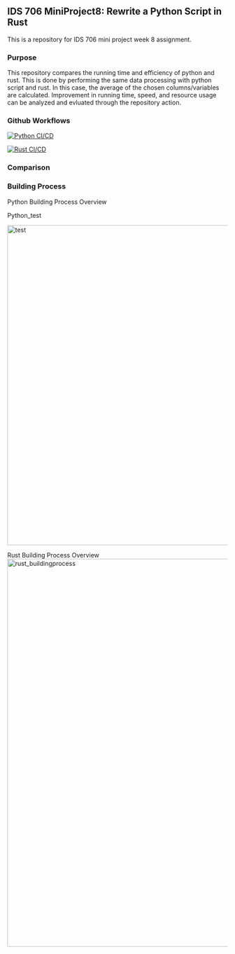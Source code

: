 ## IDS 706 MiniProject8: Rewrite a Python Script in Rust
This is a repository for IDS 706 mini project week 8 assignment.

### Purpose
This repository compares the running time and efficiency of python and rust. 
This is done by performing the same data processing with python script and rust.
In this case, the average of the chosen columns/variables are calculated. 
Improvement in running time, speed, and resource usage can be analyzed and
evluated through the repository action. 

### Github Workflows
[![Python CI/CD](https://github.com/nogibjj/MiniProject8_KellyTong/actions/workflows/pyCI.yml/badge.svg)](https://github.com/nogibjj/MiniProject8_KellyTong/actions/workflows/pyCI.yml)

[![Rust CI/CD](https://github.com/nogibjj/MiniProject8_KellyTong/actions/workflows/rustCI.yml/badge.svg)](https://github.com/nogibjj/MiniProject8_KellyTong/actions/workflows/rustCI.yml)

### Comparison

### Building Process
Python Building Process Overview


Python_test

<img width="731" alt="test" src="https://github.com/nogibjj/MiniProject8_KellyTong/assets/142815940/c160b9e2-a61c-439d-8d3e-b793920e8e77">

Rust Building Process Overview
<img width="886" alt="rust_buildingprocess" src="https://github.com/nogibjj/MiniProject8_KellyTong/assets/142815940/9b5c00c9-542c-40cb-9ca4-100a8e3e4e00">
